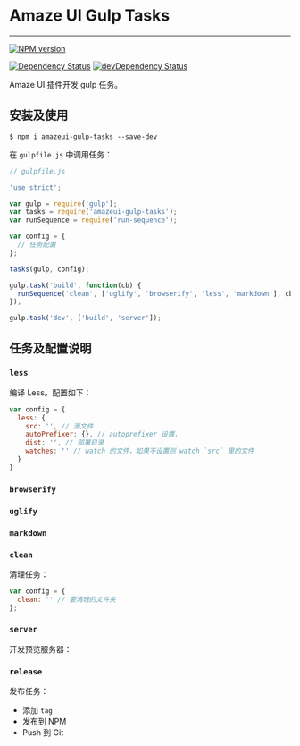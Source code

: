 # Amaze UI Gulp Tasks
---

[![NPM version](https://img.shields.io/npm/v/amazeui-gulp-tasks.svg?style=flat-square)](https://www.npmjs.com/package/amazeui-gulp-tasks)
<!--[![Build Status](https://img.shields.io/travis/amazeui/amazeui-gulp-tasks.svg?style=flat-square)](https://travis-ci.org/amazeui/amazeui-gulp-tasks)-->
[![Dependency Status](https://img.shields.io/david/amazeui/gulp-tasks.svg?style=flat-square)](https://david-dm.org/amazeui/gulp-tasks)
[![devDependency Status](https://img.shields.io/david/dev/amazeui/gulp-tasks.svg?style=flat-square)](https://david-dm.org/amazeui/gulp-tasks#info=devDependencies)

Amaze UI 插件开发 gulp 任务。

## 安装及使用

```
$ npm i amazeui-gulp-tasks --save-dev
```

在 `gulpfile.js` 中调用任务：

```js
// gulpfile.js

'use strict';

var gulp = require('gulp');
var tasks = require('amazeui-gulp-tasks');
var runSequence = require('run-sequence');

var config = {
  // 任务配置
};

tasks(gulp, config);

gulp.task('build', function(cb) {
  runSequence('clean', ['uglify', 'browserify', 'less', 'markdown'], cb);
});

gulp.task('dev', ['build', 'server']);
```

## 任务及配置说明

### `less`

编译 Less。配置如下：

```js
var config = {
  less: {
    src: '', // 源文件
    autoPrefixer: {}, // autoprefixer 设置，
    dist: '', // 部署目录
    watches: '' // watch 的文件，如果不设置则 watch `src` 里的文件
  }
}
```

### `browserify`

### `uglify`

### `markdown`

### `clean`

清理任务：

```js
var config = {
  clean: '' // 要清理的文件夹
};
```

### `server`

开发预览服务器：


### `release`

发布任务：

- 添加 `tag`
- 发布到 NPM
- Push 到 Git
